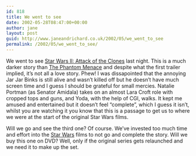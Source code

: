 ```yaml
---
id: 818
title: We went to see
date: 2002-05-28T08:47:00+00:00
author: jane
layout: post
guid: http://www.janeandrichard.co.uk/2002/05/we_went_to_see
permalink: /2002/05/we_went_to_see/
---
```

We went to see [Star Wars II: Attack of the Clones](http://us.imdb.com/Title?0121765) last night. This is a much darker story than [The Phantom Menace](http://us.imdb.com/Title?0120915) and despite what the first trailer implied, it&#8217;s not all a love story. Phew! I was dissapointed that the annoying Jar Jar Binks is still alive and wasn&#8217;t killed off but he doesn&#8217;t have much screen time and I guess I should be grateful for small mercies. Natalie Portman (as Senator Amidala) takes on an almost Lara Croft role with cropped tops and guns, and Yoda, with the help of CGI, walks. It kept me amused and entertained but it doesn&#8217;t feel &#8220;complete&#8221;, which I guess it isn&#8217;t, whilst you are watching it you know that this is a passage to get us to where we were at the start of the original Star Wars films.

Will we go and see the third one? Of course. We&#8217;ve invested too much time and effort into the [Star Wars](http://www.starwars.com/) films to not go and complete the story. Will we buy this one on DVD? Well, only if the original series gets relaunched and we need it to make up the set.